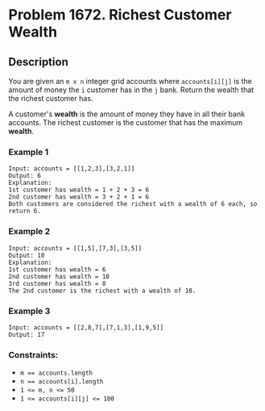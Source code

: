 # Problem 1672. Richest Customer Wealth

## Description
You are given an `m x n` integer grid accounts where `accounts[i][j]` is the amount of money the `i` customer has in the `j` bank. Return the wealth that the richest customer has.

A customer's **wealth** is the amount of money they have in all their bank accounts. The richest customer is the customer that has the maximum **wealth**.

### Example 1
```
Input: accounts = [[1,2,3],[3,2,1]]
Output: 6
Explanation:
1st customer has wealth = 1 + 2 + 3 = 6
2nd customer has wealth = 3 + 2 + 1 = 6
Both customers are considered the richest with a wealth of 6 each, so return 6.
```

### Example 2
```
Input: accounts = [[1,5],[7,3],[3,5]]
Output: 10
Explanation: 
1st customer has wealth = 6
2nd customer has wealth = 10 
3rd customer has wealth = 8
The 2nd customer is the richest with a wealth of 10.
```

### Example 3
```
Input: accounts = [[2,8,7],[7,1,3],[1,9,5]]
Output: 17
```

### Constraints:
* `m == accounts.length`
* `n == accounts[i].length`
* `1 <= m, n <= 50`
* `1 <= accounts[i][j] <= 100`
